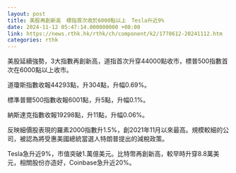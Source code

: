 ```yaml
---
layout: post
title: 美股再創新高　標指首次收於6000點以上　Tesla升近9%
date: 2024-11-12 05:47:14.000000000 +08:00
link: https://news.rthk.hk/rthk/ch/component/k2/1778612-20241112.htm
categories: rthk
---
```


美股延續強勢，3大指數再創新高，道指首次升穿44000點收市，標普500指數首次在6000點以上收市。

道瓊斯指數收報44293點，升304點，升幅0.69%。

標準普爾500指數收報6001點，升5點，升幅0.1%。

納斯達克指數收報19298點，升11點，升幅0.06%。

反映細價股表現的羅素2000指數升1.5%，創2021年11月以來最高。規模較細的公司，被認為將受惠美國總統當選人特朗普提出的減稅政策。

Tesla急升近9%，市值突破1.萬億美元。比特幣再創新高，較早時升穿8.8萬美元，相關股份亦造好，Coinbase急升近20%。
